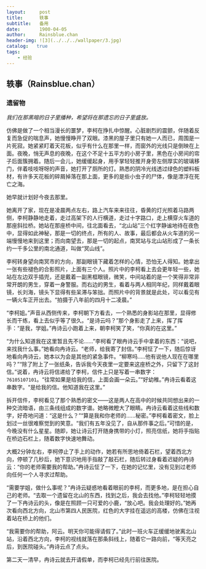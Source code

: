 ```yaml
---
layout:     post
title:      轶事
subtitle:   备用
date:       1900-04-05
author:     Rainsblue.chan
header-img: ![3](../../../wallpaper/3.jpg)
catalog:   true
tags:
    - 经验
---
```


## 轶事（Rainsblue.chan）

### 遗留物

*我们在那黑暗的日子里播种，希望将在那遗忘的日子里盛放。*

仿佛是做了一个相当漫长的噩梦，李柯在挣扎中惊醒。心脏剧烈的震颤，伴随着反复而急促的喘息声，她慢慢睁开了双眼。漆黑的屋子里只有她一人而已，周围是一片死寂。她紧紧盯着天花板，似乎有什么在那里一样，而窗外的光线只是倒映在上面。夜晚，悄无声息的夜晚，在这个不足十五平方的小房子里，黑色在小房间的帘子后面簇拥着。随后一会儿，她缓缓起身，用手掌轻轻推开身旁左侧厚实的玻璃移门，伴着吱吱呀呀的声音，她打开了厕所的灯。熟悉的阴冷光线透过绿色的塑料板材，有许多天花板的碎屑掉落在那上面，更多的是些小虫子的尸体，像是漂浮在死亡之海。

她早就计划好今夜去那里。

她离开了家，现在是凌晨两点左右，路上汽车来来往往，昏黄的灯光照着马路两侧，李柯静静地走着，走过高架下的人行横道，走过十字路口，走上横穿火车道的那座斜拉桥。她站在那座桥中间，往北面看去，“北山站”三个红字静谧地待在夜色中，显得如此神秘，那是一切的终点，所有的人、故事，最后都会从火车道的另一端慢慢地来到这里；而向南望去，那是一切的起点，南冥站与北山站形成了一条长约一千多公里的南北通道，叫做“冥山线”。

李柯转身望向南冥市的方向，那副眼镜下藏着怎样的心情，恐怕无人得知。她拿出一张有些褪色的合影照片，上面有三个人。照片中的李柯看上去会更年轻一些，她站在左边双手插兜，还是戴着一副黑框眼镜，微笑，中间站着的是一个笑得非常非常开朗的男生，穿着一身警服。而右边的男生，看着与两人相同年纪，同样戴着眼镜，长刘海，镜头下显得有些呆滞与笨拙。而照片中的背景就是此处，可以看见有一辆火车正开出去。“拍摄于八年前的四月十二凌晨。”

“李柯姐。”声音从西侧传来，李柯朝下方看去，一个熟悉的身影站在那里，显得修长而干练，看上去似乎等了很久。“是诗云吗？”那个身影走了上来，挥了挥手：“是我，学姐。”冉诗云小跑着上来，朝李柯笑了笑，“你真的在这里。”

“为什么知道我在这里暂且先不论......”李柯看了眼冉诗云手中拿着的东西：“说吧，来找我什么事。”她看向冉诗云。“老师，给我寄了封信。”李柯怔了一下，随后惊讶地看向冉诗云，她本以为会是其他的紧急事件。“柳寒吗.....他有说他人现在在哪里吗？”“除了附上了一张纸条，告诉我今天夜里一定要来这座桥之外，只留下了这封信。”说着，冉诗云将信递给了李柯，信件上只是写着一串数字：`76105107101`。“往常如果是给我的信，上面会画一朵云。”“好幼稚。”冉诗云看着这串数字。“是给我的信。他知道我在这里。”

拆开信件，李柯看见了那个熟悉的密文——这是两人在高中的时候共同想出来的一种交流暗语，由三条线组成的数字谱。她略微瞪大了眼睛。冉诗云看着这些线和数字，好奇地问道：“这是什么？”“算是我和你老师的......秘密。”李柯看着密文，脸上划过一丝很难察觉到的笑意。“我们有五年没见了，自从那件事之后。”可惜的是，今晚没有什么星星。随即，她让诗云打开随身携带的小灯，照亮信纸，她将手指贴在桥边石栏上，随着数字快速地舞动。

大概2分钟左右，李柯停止了手上的动作，她若有所思地倚着石栏，望着西北方向，停顿了几秒后，她下意识地用手指敲了敲石栏，随后转过身看着迟疑的冉诗云：“你的老师需要我的帮助。”冉诗云怔了一下，在她的记忆里，没有见到过老师向任何一个人寻求过帮助。

“需要学姐，做什么事呢？”冉诗云疑惑地看着眼前的李柯，而更多地，是在担心自己的老师。“去取一个遗留在北山的东西，找到之后，我会去找他。”李柯轻轻地摸了一下冉诗云的头，像是在照顾一只可爱的小鹿，“放心吧。我会处理好的。”她再次看向西北方向，北山市第四人民医院，红色的大字挂在遥远的高楼，仿佛在注视着站在桥上的他们。

“我需要你的帮助，阿云。明天你可能得请假了。”此时一班火车正缓缓地驶离北山站，沿着西北方向，李柯的视线就落在那条斜线上，随着它一路向前，“等天亮之后，到医院碰头。”冉诗云点了点头。

第二天一清早，冉诗云就去开请假单，而李柯已经先行前往医院。









